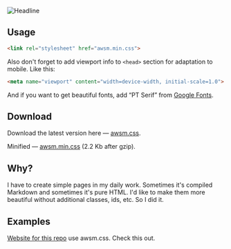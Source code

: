 ![Headline](http://igoradamenko.com/github/awsm.css/headline.png) 

## Usage

```html
<link rel="stylesheet" href="awsm.min.css">
```

Also don't forget to add viewport info to `<head>` section for adaptation to mobile. Like this:

```html
<meta name="viewport" content="width=device-width, initial-scale=1.0">
```

And if you want to get beautiful fonts, add “PT Serif” from [Google Fonts](https://www.google.com/fonts/specimen/PT+Serif).

## Download

Download the latest version here — [awsm.css](https://raw.githubusercontent.com/igoradamenko/awsm.css/1.0/example/css/awsm.css).

Minified — [awsm.min.css](https://raw.githubusercontent.com/igoradamenko/awsm.css/1.0/example/css/awsm.min.css) (2.2 Kb after gzip).

## Why?

I have to create simple pages in my daily work. Sometimes it's compiled Markdown and sometimes it's pure HTML. I'd like to make them more beautiful without additional classes, ids, etc. So I did it.

## Examples

[Website for this repo](https://igoradamenko.github.io/awsm.css/) use awsm.css. Check this out.
